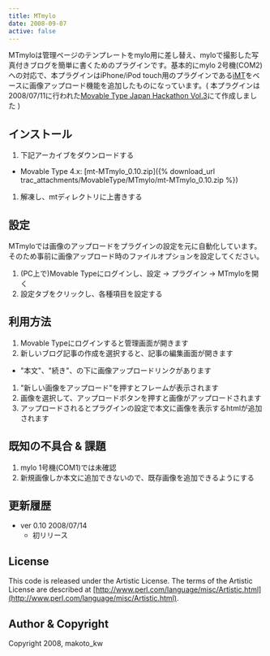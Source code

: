 ```yaml
---
title: MTmylo
date: 2008-09-07
active: false
---
```

MTmyloは管理ページのテンプレートをmylo用に差し替え、myloで撮影した写真付きブログを簡単に書くためのプラグインです。基本的にmylo 2号機(COM2)への対応で、本プラグインはiPhone/iPod touch用のプラグインである[iMT](http://plugins.movabletype.org/imt/)をベースに画像アップロード機能を追加したものになっています。( 本プラグインは2008/07/11に行われた[Movable Type Japan Hackathon Vol.3](http://www.movabletype.jp/blog/report_mt_hack-a-thon_080126.html)にて作成しました  )

## インストール

1. 下記アーカイブをダウンロードする
 * Movable Type 4.x: [mt-MTmylo_0.10.zip]({% download_url trac_attachments/MovableType/MTmylo/mt-MTmylo_0.10.zip %})
1. 解凍し、mtディレクトリに上書きする

## 設定

MTmyloでは画像のアップロードをプラグインの設定を元に自動化しています。そのため事前に画像アップロード時のファイルオプションを設定してください。

1. (PC上で)Movable Typeにログインし、設定 -> プラグイン -> MTmyloを開く
1. 設定タブをクリックし、各種項目を設定する

## 利用方法

1. Movable Typeにログインすると管理画面が開きます
1. 新しいブログ記事の作成を選択すると、記事の編集画面が開きます
 * "本文"、"続き"、の下に画像アップロードリンクがあります
1. "新しい画像をアップロード"を押すとフレームが表示されます
1. 画像を選択して、アップロードボタンを押すと画像がアップロードされます
1. アップロードされるとプラグインの設定で本文に画像を表示するhtmlが追加されます

## 既知の不具合 & 課題

1. mylo 1号機(COM1)では未確認
1. 新規画像しか本文に追加できないので、既存画像を追加できるようにする

## 更新履歴

* ver 0.10 2008/07/14
  * 初リリース

## License

This code is released under the Artistic License.
The terms of the Artistic License are described at [http://www.perl.com/language/misc/Artistic.html](http://www.perl.com/language/misc/Artistic.html).

## Author & Copyright

Copyright 2008, makoto_kw 

